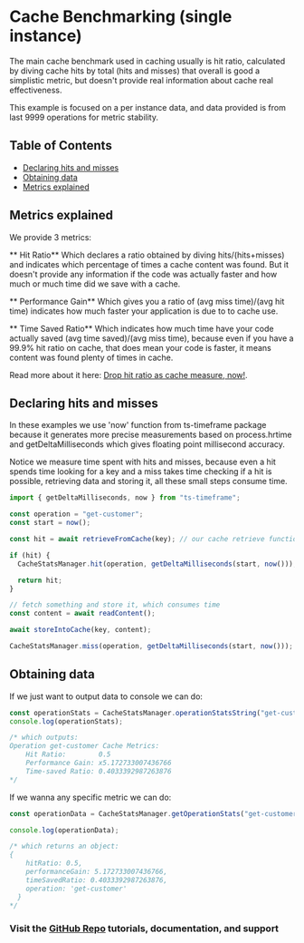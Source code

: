 # Cache Benchmarking (single instance)

The main cache benchmark used in caching usually is hit ratio, calculated by diving cache hits by total (hits and misses) that overall is good a simplistic metric, but doesn't provide real information about cache real effectiveness.

This example is focused on a per instance data, and data provided is from last 9999 operations for metric stability.

## Table of Contents

<!-- prettier-ignore-start -->

- [Declaring hits and misses](#declaring-hits-and-misses)
- [Obtaining data](#obtaining-data)
- [Metrics explained](#metrics-explained)

<!-- prettier-ignore-end -->

## Metrics explained

We provide 3 metrics:

** Hit Ratio**
Which declares a ratio obtained by diving hits/(hits+misses) and indicates which percentage of times a cache content was found. But it doesn't provide any information if the code was actually faster and how much or much time did we save with a cache.

** Performance Gain**
Which gives you a ratio of (avg miss time)/(avg hit time) indicates how much faster your application is due to to cache use.

** Time Saved Ratio**
Which indicates how much time have your code actually saved (avg time saved)/(avg miss time), because even if you have a 99.9% hit ratio on cache, that does mean your code is faster, it means content was found plenty of times in cache.

Read more about it here: [Drop hit ratio as cache measure, now!](https://medium.com/pipedrive-engineering/drop-hit-ratio-as-cache-measure-now-98970238dbbf).

## Declaring hits and misses

In these examples we use 'now' function from ts-timeframe package because it generates more precise measurements based on process.hrtime and getDeltaMilliseconds which gives floating point millisecond accuracy.

Notice we measure time spent with hits and misses, because even a hit spends time looking for a key and a miss takes time checking if a hit is possible, retrieving data and storing it, all these small steps consume time.

```ts
import { getDeltaMilliseconds, now } from "ts-timeframe";

const operation = "get-customer";
const start = now();

const hit = await retrieveFromCache(key); // our cache retrieve function

if (hit) {
  CacheStatsManager.hit(operation, getDeltaMilliseconds(start, now()));

  return hit;
}

// fetch something and store it, which consumes time
const content = await readContent();

await storeIntoCache(key, content);

CacheStatsManager.miss(operation, getDeltaMilliseconds(start, now()));
```

## Obtaining data

If we just want to output data to console we can do:

```ts
const operationStats = CacheStatsManager.operationStatsString("get-customer");
console.log(operationStats);

/* which outputs:
Operation get-customer Cache Metrics:
	Hit Ratio:        0.5
	Performance Gain: x5.172733007436766
	Time-saved Ratio: 0.4033392987263876
*/
```

If we wanna any specific metric we can do:

```ts
const operationData = CacheStatsManager.getOperationStats("get-customer");

console.log(operationData);

/* which returns an object:
{
    hitRatio: 0.5,
    performanceGain: 5.172733007436766,
    timeSavedRatio: 0.4033392987263876,
    operation: 'get-customer'
  }
*/
```

### Visit the [GitHub Repo](https://github.com/nelsongomes/reliable-caching/) tutorials, documentation, and support
